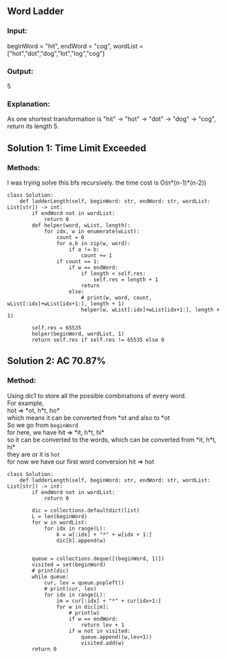 ## Word Ladder
### Input:
beginWord = "hit",
endWord = "cog",
wordList = ["hot","dot","dog","lot","log","cog"]

### Output: 
5

### Explanation:
As one shortest transformation is "hit" -> "hot" -> "dot" -> "dog" -> "cog", return its length 5.

## Solution 1: Time Limit Exceeded
### Methods:
I was trying solve this bfs recursively. the time cost is O(n*(n-1)*(n-2))
```
class Solution:
    def ladderLength(self, beginWord: str, endWord: str, wordList: List[str]) -> int:
        if endWord not in wordList:
            return 0
        def helper(word, wList, length):
            for idx, w in enumerate(wList):
                count = 0
                for a,b in zip(w, word):
                    if a != b:
                        count += 1
                if count == 1:
                    if w == endWord:
                        if length < self.res:
                            self.res = length + 1
                        return 
                    else:
                        # print(w, word, count, wList[:idx]+wList[idx+1:], length + 1)
                        helper(w, wList[:idx]+wList[idx+1:], length + 1)
                        
        self.res = 65535
        helper(beginWord, wordList, 1)
        return self.res if self.res != 65535 else 0
 ```
 
## Solution 2: AC 70.87%
### Method:
Using dic1 to store all the possible combinations of every word.  
For example,  
hot => \*ot, h\*t, ho\*  
which means it can be converted from \*ot and also to \*ot  
So we go from ```beginWord```   
for here, we have hit => \*it, h\*t, hi\*  
so it can be converted to the words, which can be converted from  \*it, h\*t, hi\*  
they are or it is ```hot```  
for now we have our first word conversion hit => hot  
```
class Solution:
    def ladderLength(self, beginWord: str, endWord: str, wordList: List[str]) -> int:
        if endWord not in wordList:
            return 0
        
        dic = collections.defaultdict(list)
        L = len(beginWord)
        for w in wordList:
            for idx in range(L):
                k = w[:idx] + "*" + w[idx + 1:]
                dic[k].append(w)
        

        queue = collections.deque([(beginWord, 1)])
        visited = set(beginWord)
        # print(dic)
        while queue:
            cur, lev = queue.popleft()
            # print(cur, lev)
            for idx in range(L):
                im = cur[:idx] + "*" + cur[idx+1:]
                for w in dic[im]:
                    # print(w)
                    if w == endWord:
                        return lev + 1 
                    if w not in visited:
                        queue.append((w,lev+1))
                        visited.add(w)
        return 0
```
